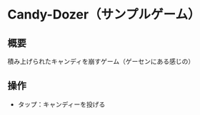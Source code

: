 # Candy-Dozer（サンプルゲーム）
## 概要
積み上げられたキャンディを崩すゲーム（ゲーセンにある感じの）

## 操作
<ul>
  <li>タップ：キャンディーを投げる
 </ul>
